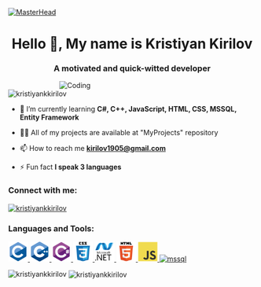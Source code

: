 [![MasterHead](https://user-images.githubusercontent.com/90236635/232446433-d5540fa2-fe28-4bb8-b929-cdb51fe61336.gif)](https://KristiyanKKirilov.io)
<h1 align="center">Hello 👋, My name is Kristiyan Kirilov</h1>
<h3 align="center">A motivated and quick-witted developer</h3>
<image style = "padding: 30" align = "right" alt = "Coding" width = "400" src = "https://raw.githubusercontent.com/gist/MedRedha/fd8e2481bde2610c96b9aafde543879c/raw/88624e8d31c4295973dcb7c900dacf0edc0a6d99/coding.gif">
  
<p align="left"> <img src="https://komarev.com/ghpvc/?username=kristiyankkirilov&label=Profile%20views&color=0e75b6&style=flat" alt="kristiyankkirilov" /> </p>

- 🌱 I’m currently learning **C#, C++, JavaScript, HTML, CSS, MSSQL, Entity Framework**

- 👨‍💻 All of my projects are available at "MyProjects" repository

- 📫 How to reach me **kirilov1905@gmail.com**

- ⚡ Fun fact **I speak 3 languages**

<h3 align="left">Connect with me:</h3>
<p align="left">
<a href="https://www.leetcode.com/kristiyankkirilov" target="blank"><img align="center" src="https://raw.githubusercontent.com/rahuldkjain/github-profile-readme-generator/master/src/images/icons/Social/leet-code.svg" alt="kristiyankkirilov" height="30" width="40" /></a>
</p>

<h3 align="left">Languages and Tools:</h3>
<p align="left"> <a href="https://www.cprogramming.com/" target="_blank" rel="noreferrer"> <img src="https://raw.githubusercontent.com/devicons/devicon/master/icons/c/c-original.svg" alt="c" width="40" height="40"/> </a> <a href="https://www.w3schools.com/cpp/" target="_blank" rel="noreferrer"> <img src="https://raw.githubusercontent.com/devicons/devicon/master/icons/cplusplus/cplusplus-original.svg" alt="cplusplus" width="40" height="40"/> </a> <a href="https://www.w3schools.com/cs/" target="_blank" rel="noreferrer"> <img src="https://raw.githubusercontent.com/devicons/devicon/master/icons/csharp/csharp-original.svg" alt="csharp" width="40" height="40"/> </a> <a href="https://www.w3schools.com/css/" target="_blank" rel="noreferrer"> <img src="https://raw.githubusercontent.com/devicons/devicon/master/icons/css3/css3-original-wordmark.svg" alt="css3" width="40" height="40"/> </a> <a href="https://dotnet.microsoft.com/" target="_blank" rel="noreferrer"> <img src="https://raw.githubusercontent.com/devicons/devicon/master/icons/dot-net/dot-net-original-wordmark.svg" alt="dotnet" width="40" height="40"/> </a> <a href="https://www.w3.org/html/" target="_blank" rel="noreferrer"> <img src="https://raw.githubusercontent.com/devicons/devicon/master/icons/html5/html5-original-wordmark.svg" alt="html5" width="40" height="40"/> </a> <a href="https://developer.mozilla.org/en-US/docs/Web/JavaScript" target="_blank" rel="noreferrer"> <img src="https://raw.githubusercontent.com/devicons/devicon/master/icons/javascript/javascript-original.svg" alt="javascript" width="40" height="40"/> </a> <a href="https://www.microsoft.com/en-us/sql-server" target="_blank" rel="noreferrer"> <img src="https://www.svgrepo.com/show/303229/microsoft-sql-server-logo.svg" alt="mssql" width="40" height="40"/> </a> </p>

<p><img align="left" style = "background-color: inherit" src="https://github-readme-stats.vercel.app/api/top-langs?username=kristiyankkirilov&show_icons=true&locale=en&layout=compact" alt="kristiyankkirilov" /></p>

<p>&nbsp;<img style = "background-color: inherit" align="center" src="https://github-readme-stats.vercel.app/api?username=kristiyankkirilov&show_icons=true&locale=en" alt="kristiyankkirilov" /></p>
